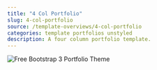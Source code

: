```yaml
---
title: "4 Col Portfolio"
slug: 4-col-portfolio
source: /template-overviews/4-col-portfolio
categories: template portfolios unstyled
description: A four column portfolio template.
---
```


<img src="http://sbootstrap.BootstrapBasec.netdna-cdn.com/assets/img/templates/4-col-portfolio.jpg" class="img-responsive" alt="Free Bootstrap 3 Portfolio Theme">